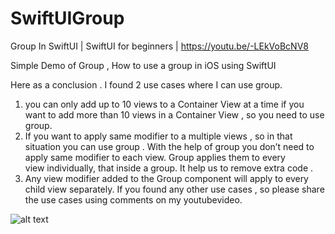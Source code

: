 # SwiftUIGroup

Group In SwiftUI | SwiftUI for beginners | https://youtu.be/-LEkVoBcNV8

Simple Demo of Group , How to use a group in iOS using SwiftUI

Here as a conclusion . I found 2 use cases where I can use group.
1.  you can only add up to 10 views to a Container View at a time if you want to add more than 10 views in a Container View , so you need to use group.
2.  If you want to apply same modifier to a multiple views , so in that situation you can use group . With the help of group you don’t need to apply same modifier to each view. Group applies them to every view individually, that inside a group. It help us to remove extra code .
3.   Any view modifier added to the Group component will apply to every child view separately.
 If you found any other use cases , so please share the use cases using comments on my youtubevideo.


![alt text](https://raw.githubusercontent.com/raj-engineer/SwiftUIGroup/master/GroupSwiftUI/Screenshots/Screenshot%202020-05-06%20at%201.35.59%20PM.png) 
